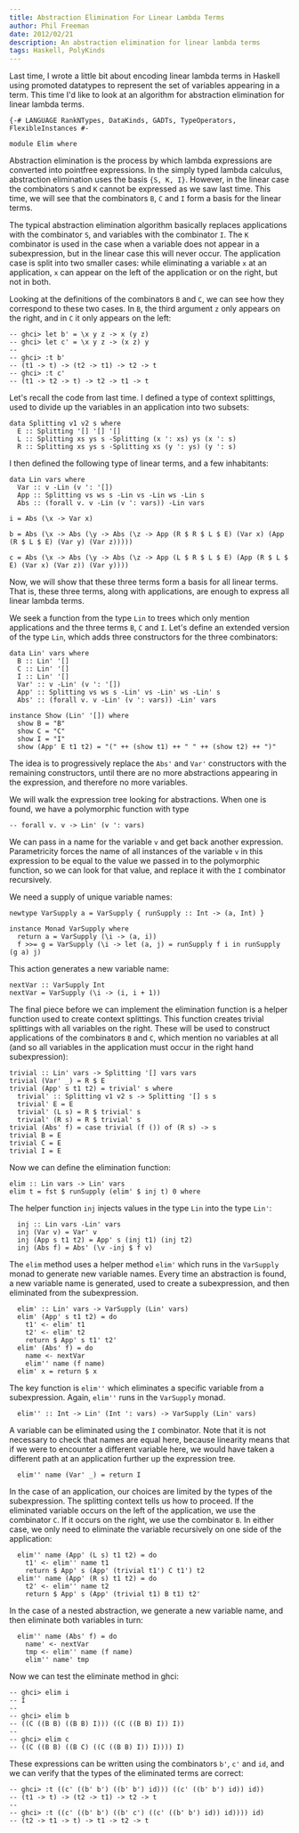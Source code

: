 ```yaml
---
title: Abstraction Elimination For Linear Lambda Terms
author: Phil Freeman
date: 2012/02/21
description: An abstraction elimination for linear lambda terms
tags: Haskell, PolyKinds
---
```


Last time, I wrote a little bit about encoding linear lambda terms in Haskell using promoted datatypes to represent the set of variables appearing in a term. This time I\'d like to look at an algorithm for abstraction elimination for linear lambda terms.

~~~{.text}
{-# LANGUAGE RankNTypes, DataKinds, GADTs, TypeOperators, FlexibleInstances #-

module Elim where
~~~

Abstraction elimination is the process by which lambda expressions are converted into pointfree expressions. In the simply typed lambda calculus, abstraction elimination uses the basis `{S, K, I}`. However, in the linear case the combinators `S` and `K` cannot be expressed as we saw last time. This time, we will see that the combinators `B`, `C` and `I` form a basis for the linear terms.

The typical abstraction elimination algorithm basically replaces applications with the combinator `S`, and variables with the combinator `I`. The `K` combinator is used in the case when a variable does not appear in a subexpression, but in the linear case this will never occur. The application case is split into two smaller cases: while eliminating a variable `x` at an application, `x` can appear on the left of the application or on the right, but not in both.

Looking at the definitions of the combinators `B` and `C`, we can see how they correspond to these two cases. In `B`, the third argument `z` only appears on the right, and in `C` it only appears on the left:

~~~
-- ghci> let b' = \x y z -> x (y z)
-- ghci> let c' = \x y z -> (x z) y
-- 
-- ghci> :t b'
-- (t1 -> t) -> (t2 -> t1) -> t2 -> t
-- ghci> :t c'
-- (t1 -> t2 -> t) -> t2 -> t1 -> t
~~~

Let's recall the code from last time. I defined a type of context splittings, used to divide up the variables in an application into two subsets:

~~~{.text}
data Splitting v1 v2 s where
  E :: Splitting '[] '[] '[]
  L :: Splitting xs ys s -Splitting (x ': xs) ys (x ': s)
  R :: Splitting xs ys s -Splitting xs (y ': ys) (y ': s)
~~~

I then defined the following type of linear terms, and a few inhabitants:

~~~{.text}
data Lin vars where
  Var :: v -Lin (v ': '[])
  App :: Splitting vs ws s -Lin vs -Lin ws -Lin s
  Abs :: (forall v. v -Lin (v ': vars)) -Lin vars

i = Abs (\x -> Var x)

b = Abs (\x -> Abs (\y -> Abs (\z -> App (R $ R $ L $ E) (Var x) (App (R $ L $ E) (Var y) (Var z)))))

c = Abs (\x -> Abs (\y -> Abs (\z -> App (L $ R $ L $ E) (App (R $ L $ E) (Var x) (Var z)) (Var y))))
~~~

Now, we will show that these three terms form a basis for all linear terms. That is, these three terms, along with applications, are enough to express all linear lambda terms.

We seek a function from the type `Lin` to trees which only mention applications and the three terms `B`, `C` and `I`. Let's define an extended version of the type `Lin`, which adds three constructors for the three combinators:

~~~{.text}
data Lin' vars where
  B :: Lin' '[]
  C :: Lin' '[]
  I :: Lin' '[]
  Var' :: v -Lin' (v ': '[])
  App' :: Splitting vs ws s -Lin' vs -Lin' ws -Lin' s
  Abs' :: (forall v. v -Lin' (v ': vars)) -Lin' vars

instance Show (Lin' '[]) where
  show B = "B"
  show C = "C"
  show I = "I"
  show (App' E t1 t2) = "(" ++ (show t1) ++ " " ++ (show t2) ++ ")"
~~~

The idea is to progressively replace the `Abs'` and `Var'` constructors with the remaining constructors, until there are no more abstractions appearing in the expression, and therefore no more variables.

We will walk the expression tree looking for abstractions. When one is found, we have a polymorphic function with type

~~~
-- forall v. v -> Lin' (v ': vars)
~~~

We can pass in a name for the variable `v` and get back another expression. Parametricity forces the name of all instances of the variable `v` in this expression to be equal to the value we passed in to the polymorphic function, so we can look for that value, and replace it with the `I` combinator recursively.

We need a supply of unique variable names:

~~~{.text}
newtype VarSupply a = VarSupply { runSupply :: Int -> (a, Int) }

instance Monad VarSupply where
  return a = VarSupply (\i -> (a, i))
  f >>= g = VarSupply (\i -> let (a, j) = runSupply f i in runSupply (g a) j)
~~~

This action generates a new variable name:

~~~{.text}
nextVar :: VarSupply Int
nextVar = VarSupply (\i -> (i, i + 1))
~~~

The final piece before we can implement the elimination function is a helper function used to create context splittings. This function creates trivial splittings with all variables on the right. These will be used to construct applications of the combinators `B` and `C`, which mention no variables at all (and so all variables in the application must occur in the right hand subexpression):

~~~{.text}
trivial :: Lin' vars -> Splitting '[] vars vars
trivial (Var' _) = R $ E
trivial (App' s t1 t2) = trivial' s where
  trivial' :: Splitting v1 v2 s -> Splitting '[] s s
  trivial' E = E
  trivial' (L s) = R $ trivial' s
  trivial' (R s) = R $ trivial' s
trivial (Abs' f) = case trivial (f ()) of (R s) -> s
trivial B = E
trivial C = E
trivial I = E
~~~

Now we can define the elimination function:

~~~{.text}
elim :: Lin vars -> Lin' vars
elim t = fst $ runSupply (elim' $ inj t) 0 where
~~~

The helper function `inj` injects values in the type `Lin` into the type `Lin'`:

~~~{.text}
  inj :: Lin vars -Lin' vars
  inj (Var v) = Var' v
  inj (App s t1 t2) = App' s (inj t1) (inj t2)
  inj (Abs f) = Abs' (\v -inj $ f v)
~~~

The `elim` method uses a helper method `elim'` which runs in the `VarSupply` monad to generate new variable names. Every time an abstraction is found, a new variable name is generated, used to create a subexpression, and then eliminated from the subexpression.

~~~{.text}
  elim' :: Lin' vars -> VarSupply (Lin' vars)
  elim' (App' s t1 t2) = do
    t1' <- elim' t1
    t2' <- elim' t2
    return $ App' s t1' t2'
  elim' (Abs' f) = do
    name <- nextVar
    elim'' name (f name)
  elim' x = return $ x
~~~

The key function is `elim''` which eliminates a specific variable from a subexpression. Again, `elim''` runs in the `VarSupply` monad.

~~~{.text}
  elim'' :: Int -> Lin' (Int ': vars) -> VarSupply (Lin' vars)
~~~

A variable can be eliminated using the `I` combinator. Note that it is not necessary to check that names are equal here, because linearity means that if we were to encounter a different variable here, we would have taken a different path at an application further up the expression tree.

~~~{.text}
  elim'' name (Var' _) = return I
~~~

In the case of an application, our choices are limited by the types of the subexpression. The splitting context tells us how to proceed. If the eliminated variable occurs on the left of the application, we use the combinator `C`. If it occurs on the right, we use the combinator `B`. In either case, we only need to eliminate the variable recursively on one side of the application:

~~~{.text}
  elim'' name (App' (L s) t1 t2) = do
    t1' <- elim'' name t1
    return $ App' s (App' (trivial t1') C t1') t2
  elim'' name (App' (R s) t1 t2) = do
    t2' <- elim'' name t2
    return $ App' s (App' (trivial t1) B t1) t2'
~~~

In the case of a nested abstraction, we generate a new variable name, and then eliminate both variables in turn:

~~~{.text}
  elim'' name (Abs' f) = do
    name' <- nextVar
    tmp <- elim'' name (f name)
    elim'' name' tmp
~~~

Now we can test the eliminate method in ghci:

~~~
-- ghci> elim i
-- I
--
-- ghci> elim b
-- ((C ((B B) ((B B) I))) ((C ((B B) I)) I))
--
-- ghci> elim c
-- ((C ((B B) ((B C) ((C ((B B) I)) I)))) I)
~~~

These expressions can be written using the combinators `b'`, `c'` and `id`, and we can verify that the types of the eliminated terms are correct:

~~~
-- ghci> :t ((c' ((b' b') ((b' b') id))) ((c' ((b' b') id)) id))
-- (t1 -> t) -> (t2 -> t1) -> t2 -> t
-- 
-- ghci> :t ((c' ((b' b') ((b' c') ((c' ((b' b') id)) id)))) id)
-- (t2 -> t1 -> t) -> t1 -> t2 -> t
~~~
